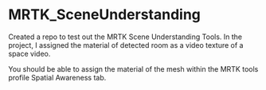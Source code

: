 # MRTK_SceneUnderstanding
Created a repo to test out the MRTK Scene Understanding Tools. In the project, I assigned the material of detected room as a video texture of a space video.

You should be able to assign the material of the mesh within the MRTK tools profile Spatial Awareness tab.

